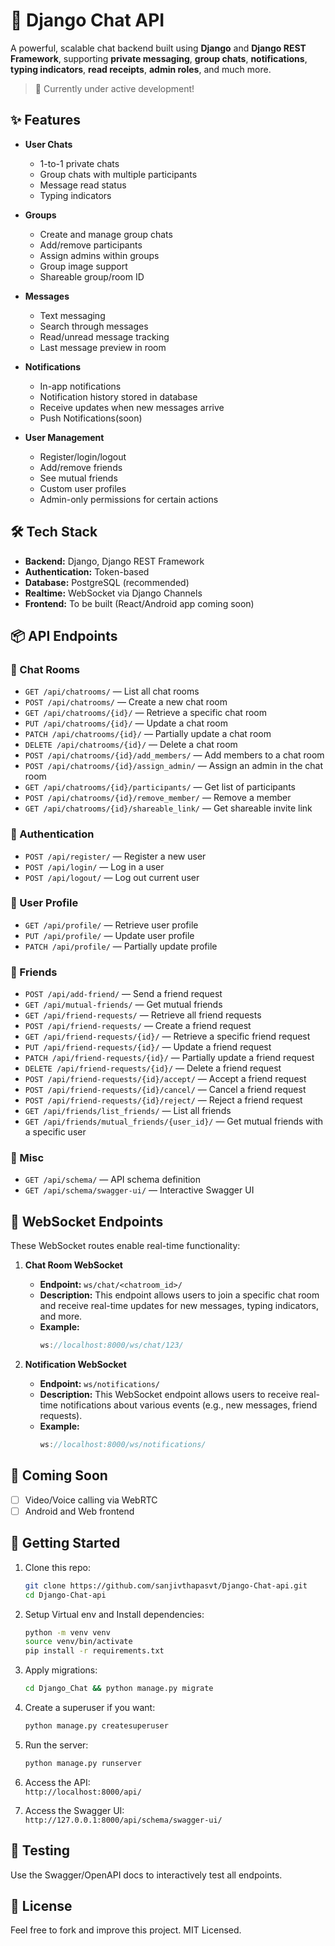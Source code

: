
# 💬 Django Chat API

A powerful, scalable chat backend built using **Django** and **Django REST Framework**, supporting **private messaging**, **group chats**, **notifications**, **typing indicators**, **read receipts**, **admin roles**, and much more.

> 🚧 Currently under active development!

## ✨ Features

- **User Chats**
  - 1-to-1 private chats
  - Group chats with multiple participants
  - Message read status
  - Typing indicators

- **Groups**
  - Create and manage group chats
  - Add/remove participants
  - Assign admins within groups
  - Group image support
  - Shareable group/room ID

- **Messages**
  - Text messaging
  - Search through messages
  - Read/unread message tracking
  - Last message preview in room

- **Notifications**
  - In-app notifications
  - Notification history stored in database
  - Receive updates when new messages arrive
  - Push Notifications(soon)

- **User Management**
  - Register/login/logout
  - Add/remove friends
  - See mutual friends
  - Custom user profiles
  - Admin-only permissions for certain actions

## 🛠️ Tech Stack

- **Backend:** Django, Django REST Framework
- **Authentication:** Token-based
- **Database:** PostgreSQL (recommended)
- **Realtime:** WebSocket via Django Channels
- **Frontend:** To be built (React/Android app coming soon)

## 📦 API Endpoints

### 🔹 Chat Rooms

- `GET /api/chatrooms/` — List all chat rooms
- `POST /api/chatrooms/` — Create a new chat room
- `GET /api/chatrooms/{id}/` — Retrieve a specific chat room
- `PUT /api/chatrooms/{id}/` — Update a chat room
- `PATCH /api/chatrooms/{id}/` — Partially update a chat room
- `DELETE /api/chatrooms/{id}/` — Delete a chat room
- `POST /api/chatrooms/{id}/add_members/` — Add members to a chat room
- `POST /api/chatrooms/{id}/assign_admin/` — Assign an admin in the chat room
- `GET /api/chatrooms/{id}/participants/` — Get list of participants
- `POST /api/chatrooms/{id}/remove_member/` — Remove a member
- `GET /api/chatrooms/{id}/shareable_link/` — Get shareable invite link

### 🔹 Authentication

- `POST /api/register/` — Register a new user
- `POST /api/login/` — Log in a user
- `POST /api/logout/` — Log out current user

### 🔹 User Profile

- `GET /api/profile/` — Retrieve user profile
- `PUT /api/profile/` — Update user profile
- `PATCH /api/profile/` — Partially update profile

### 🔹 Friends

- `POST /api/add-friend/` — Send a friend request
- `GET /api/mutual-friends/` — Get mutual friends
- `GET /api/friend-requests/` — Retrieve all friend requests
- `POST /api/friend-requests/` — Create a friend request
- `GET /api/friend-requests/{id}/` — Retrieve a specific friend request
- `PUT /api/friend-requests/{id}/` — Update a friend request
- `PATCH /api/friend-requests/{id}/` — Partially update a friend request
- `DELETE /api/friend-requests/{id}/` — Delete a friend request
- `POST /api/friend-requests/{id}/accept/` — Accept a friend request
- `POST /api/friend-requests/{id}/cancel/` — Cancel a friend request
- `POST /api/friend-requests/{id}/reject/` — Reject a friend request
- `GET /api/friends/list_friends/` — List all friends
- `GET /api/friends/mutual_friends/{user_id}/` — Get mutual friends with a specific user


### 🔹 Misc

- `GET /api/schema/` — API schema definition
- `GET /api/schema/swagger-ui/` — Interactive Swagger UI

## 🔌 WebSocket Endpoints

These WebSocket routes enable real-time functionality:

1. **Chat Room WebSocket**  
   - **Endpoint:** `ws/chat/<chatroom_id>/`
   - **Description:** This endpoint allows users to join a specific chat room and receive real-time updates for new messages, typing indicators, and more.
   - **Example:**
     ```javascript
     ws://localhost:8000/ws/chat/123/
     ```

2. **Notification WebSocket**  
   - **Endpoint:** `ws/notifications/`
   - **Description:** This WebSocket endpoint allows users to receive real-time notifications about various events (e.g., new messages, friend requests).
   - **Example:**
     ```javascript
     ws://localhost:8000/ws/notifications/
     ```

## 🚧 Coming Soon

- [ ] Video/Voice calling via WebRTC
- [ ] Android and Web frontend

## 🚀 Getting Started

1. Clone this repo:
   ```bash
   git clone https://github.com/sanjivthapasvt/Django-Chat-api.git
   cd Django-Chat-api
   ```

2. Setup Virtual env and Install dependencies:
   ```bash
   python -m venv venv
   source venv/bin/activate
   pip install -r requirements.txt
   ```

3. Apply migrations:
   ```bash
   cd Django_Chat && python manage.py migrate
   ```

4. Create a superuser if you want:
   ```bash
   python manage.py createsuperuser
   ```

5. Run the server:
   ```bash
   python manage.py runserver
   ```

6. Access the API:  
   `http://localhost:8000/api/`

7. Access the Swagger UI:  
   `http://127.0.0.1:8000/api/schema/swagger-ui/`

## 🧪 Testing

Use the Swagger/OpenAPI docs to interactively test all endpoints.

## 📄 License

Feel free to fork and improve this project. MIT Licensed.

